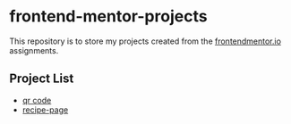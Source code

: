 # frontend-mentor-projects
This repository is to store my projects created from the [frontendmentor.io](https://www.frontendmentor.io) assignments.
## Project List
- [qr code](qr-code/index.html)
- [recipe-page](recipe-page/index.html)
